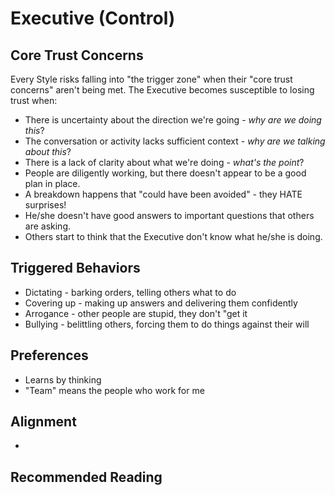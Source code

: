 # Executive (Control)

## Core Trust Concerns

Every Style risks falling into "the trigger zone" when their "core trust concerns" aren't being met. The Executive becomes susceptible to losing trust when:
* There is uncertainty about the direction we're going - *why are we doing this*?
* The conversation or activity lacks sufficient context - *why are we talking about this*?
* There is a lack of clarity about what we're doing - *what's the point*?
* People are diligently working, but there doesn't appear to be a good plan in place.
* A breakdown happens that "could have been avoided" - they HATE surprises!
* He/she doesn't have good answers to important questions that others are asking.
* Others start to think that the Executive don't know what he/she is doing.


## Triggered Behaviors
* Dictating - barking orders, telling others what to do
* Covering up - making up answers and delivering them confidently
* Arrogance - other people are stupid, they don't "get it
* Bullying - belittling others, forcing them to do things against their will


## Preferences


* Learns by thinking
* "Team" means the people who work for me

## Alignment

* 

## Recommended Reading

